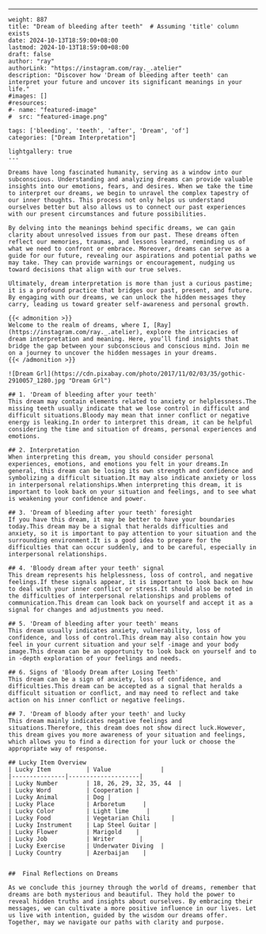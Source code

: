 ---
    weight: 887
    title: "Dream of bleeding after teeth"  # Assuming 'title' column exists
    date: 2024-10-13T18:59:00+08:00
    lastmod: 2024-10-13T18:59:00+08:00
    draft: false
    author: "ray"
    authorLink: "https://instagram.com/ray._.atelier"
    description: "Discover how 'Dream of bleeding after teeth' can interpret your future and uncover its significant meanings in your life."
    #images: []
    #resources:
    #- name: "featured-image"
    #  src: "featured-image.png"
    
    tags: ['bleeding', 'teeth', 'after', 'Dream', 'of']
    categories: ["Dream Interpretation"]
    
    lightgallery: true
    ---
    
    Dreams have long fascinated humanity, serving as a window into our subconscious. Understanding and analyzing dreams can provide valuable insights into our emotions, fears, and desires. When we take the time to interpret our dreams, we begin to unravel the complex tapestry of our inner thoughts. This process not only helps us understand ourselves better but also allows us to connect our past experiences with our present circumstances and future possibilities.
    
    By delving into the meanings behind specific dreams, we can gain clarity about unresolved issues from our past. These dreams often reflect our memories, traumas, and lessons learned, reminding us of what we need to confront or embrace. Moreover, dreams can serve as a guide for our future, revealing our aspirations and potential paths we may take. They can provide warnings or encouragement, nudging us toward decisions that align with our true selves.
    
    Ultimately, dream interpretation is more than just a curious pastime; it is a profound practice that bridges our past, present, and future. By engaging with our dreams, we can unlock the hidden messages they carry, leading us toward greater self-awareness and personal growth.
    
    {{< admonition >}}
    Welcome to the realm of dreams, where I, [Ray](https://instagram.com/ray._.atelier), explore the intricacies of dream interpretation and meaning. Here, you’ll find insights that bridge the gap between your subconscious and conscious mind. Join me on a journey to uncover the hidden messages in your dreams.
    {{< /admonition >}}
    
    ![Dream Grl](https://cdn.pixabay.com/photo/2017/11/02/03/35/gothic-2910057_1280.jpg "Dream Grl")
    
    ## 1. 'Dream of bleeding after your teeth'
    This dream may contain elements related to anxiety or helplessness.The missing teeth usually indicate that we lose control in difficult and difficult situations.Bloody may mean that inner conflict or negative energy is leaking.In order to interpret this dream, it can be helpful considering the time and situation of dreams, personal experiences and emotions.
    
    ## 2. Interpretation
    When interpreting this dream, you should consider personal experiences, emotions, and emotions you felt in your dreams.In general, this dream can be losing its own strength and confidence and symbolizing a difficult situation.It may also indicate anxiety or loss in interpersonal relationships.When interpreting this dream, it is important to look back on your situation and feelings, and to see what is weakening your confidence and power.
    
    ## 3. 'Dream of bleeding after your teeth' foresight
    If you have this dream, it may be better to have your boundaries today.This dream may be a signal that heralds difficulties and anxiety, so it is important to pay attention to your situation and the surrounding environment.It is a good idea to prepare for the difficulties that can occur suddenly, and to be careful, especially in interpersonal relationships.
    
    ## 4. 'Bloody dream after your teeth' signal
    This dream represents his helplessness, loss of control, and negative feelings.If these signals appear, it is important to look back on how to deal with your inner conflict or stress.It should also be noted in the difficulties of interpersonal relationships and problems of communication.This dream can look back on yourself and accept it as a signal for changes and adjustments you need.
    
    ## 5. 'Dream of bleeding after your teeth' means
    This dream usually indicates anxiety, vulnerability, loss of confidence, and loss of control.This dream may also contain how you feel in your current situation and your self -image and your body image.This dream can be an opportunity to look back on yourself and to in -depth exploration of your feelings and needs.
    
    ## 6. Signs of 'Bloody Dream after Losing Teeth'
    This dream can be a sign of anxiety, loss of confidence, and difficulties.This dream can be accepted as a signal that heralds a difficult situation or conflict, and may need to reflect and take action on his inner conflict or negative feelings.
    
    ## 7. 'Dream of bloody after your teeth' and lucky
    This dream mainly indicates negative feelings and situations.Therefore, this dream does not show direct luck.However, this dream gives you more awareness of your situation and feelings, which allows you to find a direction for your luck or choose the appropriate way of response.
    
    ## Lucky Item Overview
    | Lucky Item          | Value              |
    |---------------|--------------------|
    | Lucky Number        | 18, 26, 29, 32, 35, 44  |
    | Lucky Word          | Cooperation |
    | Lucky Animal        | Dog |
    | Lucky Place         | Arboretum     |
    | Lucky Color         | Light lime     |
    | Lucky Food          | Vegetarian Chili      |
    | Lucky Instrument    | Lap Steel Guitar |
    | Lucky Flower        | Marigold    |
    | Lucky Job           | Writer       |
    | Lucky Exercise      | Underwater Diving  |
    | Lucky Country       | Azerbaijan    |
    
    
    ##  Final Reflections on Dreams
    
    As we conclude this journey through the world of dreams, remember that dreams are both mysterious and beautiful. They hold the power to reveal hidden truths and insights about ourselves. By embracing their messages, we can cultivate a more positive influence in our lives. Let us live with intention, guided by the wisdom our dreams offer. Together, may we navigate our paths with clarity and purpose.
    